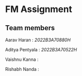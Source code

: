 # FM Assignment


## Team members

Aarav Haran : *2022B3A70880H*

Aditya Pentyala : *2022B3A70522H*

Vaishnu Kanna : 

Rishabh Nanda : 
